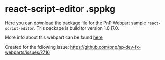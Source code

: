 # react-script-editor .sppkg

Here you can download the package file for the PnP Webpart sample `react-script-editor`.
This package is build for version 1.0.17.0.

More info about this webpart can be found [here](https://github.com/pnp/sp-dev-fx-webparts/tree/main/samples/react-script-editor)

Created for the following issue: https://github.com/pnp/sp-dev-fx-webparts/issues/2716
